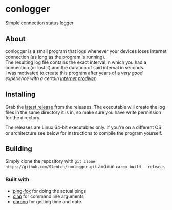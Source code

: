 <!--
Template: https://gist.github.com/DomPizzie/7a5ff55ffa9081f2de27c315f5018afc
-->

# conlogger

Simple connection status logger

## About

conlogger is a small program that logs whenever your devices loses internet connection (as long as the program is running).  
The resulting log file contains the exact interval in which you had a connection (or lost it) and the duration of said interval in seconds.   
I was motivated to create this program after years of a *very good experience with a certain [Internet prodiver](https://en.wikipedia.org/wiki/Vodafone_Germany).*

## Installing

Grab the [latest release](https://github.com/SlenLen/conlogger/releases/latest) from the releases. The executable will create the log files in the same directory it is in, so make sure you have write permission for the directory.

The releases are Linux 64-bit executables only. If you're on a different OS or architecture see below for instructions to compile the program yourself.

## Building
Simply clone the repository with `git clone https://github.com/SlenLen/conlogger.git` and run `cargo build --release`.

### Built with
- [ping-fox](https://github.com/rng-dynamics/ping-fox) for doing the actual pings
- [clap](https://github.com/clap-rs/clap) for command line arguments
- [chrono](https://github.com/chronotope/chrono) for getting time and date
